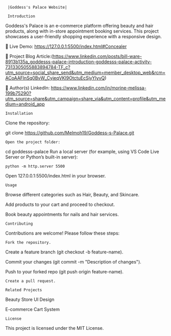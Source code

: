      |Goddess's Palace Website|

     Introduction
Goddess's Palace is an e-commerce platform offering beauty and hair products, along with in-store appointment booking services. This project showcases a user-friendly shopping experience with a responsive design.

🔗 Live Demo: https://127.0.0.1:5500/index.html#Concealer

📝 Project Blog Article:(https://www.linkedin.com/posts/bill-ware-8913b135a_goddesss-palace-introduction-goddesss-palace-activity-7313305055883894784-TF_c?utm_source=social_share_send&utm_medium=member_desktop_web&rcm=ACoAAFlnSq0BvW_CyjeqVKI9OtctuEcSjyYIyvQ)

👤 Author(s) LinkedIn: https://www.linkedin.com/in/morine-melissa-199b75290?utm_source=share&utm_campaign=share_via&utm_content=profile&utm_medium=android_app

    Installation
Clone the repository:

git clone https://github.com/Melmoh19/Goddess-s-Palace.git

    Open the project folder:

cd goddesss-palace
Run a local server (for example, using VS Code Live Server or Python’s built-in server):

    python -m http.server 5500
Open 127.0.0.1:5500/index.html in your browser.

    Usage
Browse different categories such as Hair, Beauty, and Skincare.

Add products to your cart and proceed to checkout.

Book beauty appointments for nails and hair services.

    Contributing
    
Contributions are welcome! Please follow these steps:

    Fork the repository.

Create a feature branch (git checkout -b feature-name).

Commit your changes (git commit -m "Description of changes").

Push to your forked repo (git push origin feature-name).

    Create a pull request.

    Related Projects
Beauty Store UI Design

E-commerce Cart System

    License
    
This project is licensed under the MIT License.
